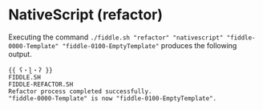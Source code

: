 NativeScript (refactor)
======

Executing the command `./fiddle.sh "refactor" "nativescript" "fiddle-0000-Template" "fiddle-0100-EmptyTemplate"` produces
the following output.

    {{ ʕ・ɭ・ʔ }}
    FIDDLE.SH
    FIDDLE-REFACTOR.SH
    Refactor process completed successfully.
    "fiddle-0000-Template" is now "fiddle-0100-EmptyTemplate".


